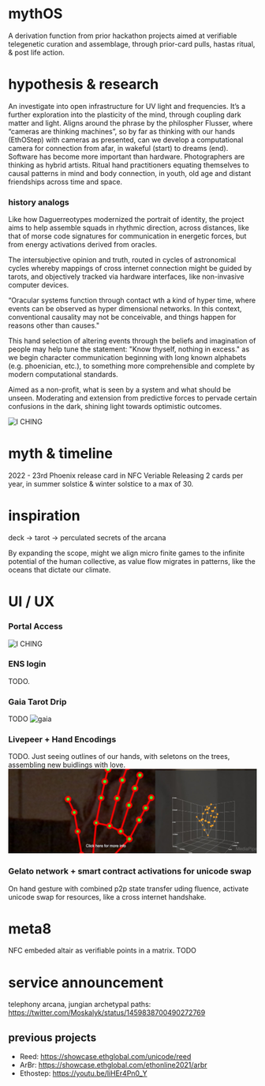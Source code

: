 # mythOS
A derivation function from prior hackathon projects aimed at verifiable telegenetic curation and assemblage, through prior-card pulls, hastas ritual, & post life action.

# hypothesis & research
An investigate into open infrastructure for UV light and frequencies. It’s a further exploration into the plasticity of the mind, through coupling dark matter and light. Aligns around the phrase by the philospher Flusser, where “cameras are thinking machines”, so by far as thinking with our hands (EthOStep) with cameras as presented, can we develop a computational camera for connection from afar, in wakeful (start) to dreams (end). Software has become more important than hardware. Photographers are thinking as hybrid artists. Ritual hand practitioners equating themselves to causal patterns in mind and body connection, in youth, old age and distant friendships across time and space.

### history analogs
Like how Daguerreotypes modernized the portrait of identity, the project aims to help assemble squads in rhythmic direction, across distances, like that of morse code signatures for communication in energetic forces, but from energy activations derived from oracles.

The intersubjective opinion and truth, routed in cycles of astronomical cycles whereby mappings of cross internet connection might be guided by tarots, and objectively tracked via hardware interfaces, like non-invasive computer devices.

“Oracular systems function through contact wth a kind of hyper time, where events can be observed as hyper dimensional networks. In this context, conventional causality may not be conceivable, and things happen for reasons other than causes." 

This hand selection of altering events through the beliefs and imagination of people may help tune the statement: "Know thyself, nothing in excess." as we begin character communication beginning with long known alphabets (e.g. phoenician, etc.), to something more comprehensible and complete by modern computational standards. 

Aimed as a non-profit, what is seen by a system and what should be unseen. Moderating and extension from predictive forces to pervade certain confusions in the dark, shining light towards optimistic outcomes.

![I CHING](./ching.png)

# myth & timeline
2022 - 23rd Phoenix release card in NFC Veriable
Releasing 2 cards per year, in summer solstice & winter solstice to a max of 30.

# inspiration
deck -> tarot -> perculated secrets of the arcana

By expanding the scope, might we align micro finite games to the infinite potential of the human collective, as value flow migrates in patterns, like the oceans that dictate our climate.

# UI / UX
### Portal Access
![I CHING](./ching.png)

### ENS login
TODO.

### Gaia Tarot Drip
TODO
![gaia](./gaia.png)

### Livepeer + Hand Encodings
TODO. Just seeing outlines of our hands, with seletons on the trees, assembling new buidlings with love.
![hastas](./hastas.jpeg)

### Gelato network + smart contract activations for unicode swap
On hand gesture with combined p2p state transfer uding fluence, activate unicode swap for resources, like a cross internet handshake.

# meta8
NFC embeded altair as verifiable points in a matrix.
TODO

# service announcement
telephony arcana, jungian archetypal paths: https://twitter.com/Moskalyk/status/1459838700490272769

## previous projects
- Reed: https://showcase.ethglobal.com/unicode/reed
- ArBr: https://showcase.ethglobal.com/ethonline2021/arbr
- Ethostep: https://youtu.be/liHEr4Pn0_Y

